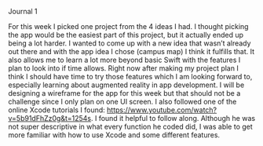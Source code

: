 Journal 1

   For this week I picked one project from the 4 ideas I had. I thought picking the app would be the 
easiest part of this project, but it actually ended up being a lot harder. I wanted to come up with a new 
idea that wasn’t already out there and with the app idea I chose (campus map) I think it fulfills that. 
It also allows me to learn a lot more beyond basic Swift with the features I plan to look into if time 
allows. Right now after making my project plan I think I should have time to try those features which
I am looking forward to, especially learning about augmented reality in app development. I will be 
designing a wireframe for the app for this week but that should not be a challenge since I only plan on 
one UI screen. I also followed one of the online Xcode tutorials I found: https://www.youtube.com/watch?v=5b91dFhZz0g&t=1254s. I found it helpful to follow along. Although he was not super descriptive in
what every function he coded did, I was able to get more familiar with how to use Xcode and some different
features.
